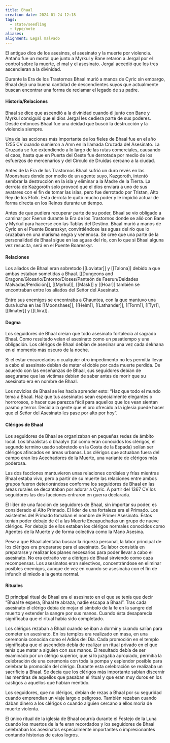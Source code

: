 ```yaml
---
title: Bhaal
creation date: 2024-01-24 12:18
tags:
  - state/seedling
  - type/note
aliases: 
alignment: Legal malvado
---
```

El antiguo dios de los asesinos, el asesinato y la muerte por violencia. Antaño fue un mortal que junto a Myrkul y Bane retaron a Jergal por el control sobre la muerte, el mal y el asesinato. Jergal accedió que los tres ascendieran a la divinidad.

Durante la Era de los Trastornos Bhaal murió a manos de Cyric sin embargo, Bhaal dejó una buena cantidad de descendientes suyos que actualmente buscan encontrar una forma de reclamar el legado de su padre.

#### Historia/Relaciones

Bhaal se dice que ascendió a la divinidad cuando él junto con Bane y Myrkul consiguió que el dios Jergal les cediera parte de sus poderes. Desde entonces Bhaal fue una deidad que buscó la destrucción y la violencia siempre.

Una de las acciones más importante de los fieles de Bhaal fue en el año 1255 CV cuando sumieron a Amn en la llamada Cruzada del Asesinato. La Cruzada se fue extendiendo a lo largo de las rutas comerciales, causando el caos, hasta que en Puerta del Oeste fue derrotada por medio de los esfuerzos de mercenarios y del Círculo de Druidas cercano a la ciudad.

Antes de la Era de los Trastornos Bhaal sufrió un duro revés en las Moonshaes donde por medio de un agente suyo, Kazgoroth, intentó sembrar la destrucción en la isla y eliminar a la Madre de la Tierra. La derrota de Kazgoroth solo provocó que el dios enviará a uno de sus avatares con el fin de tomar las islas, pero fue derrotado por Tristan, Alto Rey de los Ffolk. Esta derrota le quitó mucho poder y le impidió actuar de forma directa en los Reinos durante un tiempo.

Antes de que pudiera recuperar parte de su poder, Bhaal se vio obligado a caminar por Faerun durante la Era de los Trastornos donde se alió con Bane y Myrkul para hacerse con las Tablas del Destino. Bhaal murió a manos de Cyric en el Puente Boareskyr, convirtiéndose las aguas del río que lo cruzaban en una marisma negra y venenosa. Se cree que una parte de la personalidad de Bhaal sigue en las aguas del río, con lo que si Bhaal alguna vez resucita, será en el Puente Boareskyr.

#### Relaciones

Los aliados de Bhaal eran sobretodo [[Loviatar]] y [[Talona]] debido a que ambas estaban sometidas a Bhaal. [[Dungeons and Dragons/Glosario/Entorno/Dioses/Panteón de Faerun/Deidades Malvadas/Perdición]], [[Myrkul]], [[Mask]] y [[Hoar]] también se encontraban entre los aliados del Señor del Asesinato.

Entre sus enemigos se encontraba a Chauntea, con la que mantuvo una dura lucha en las [[Moonshaes]], [[Helm]], [[Lathander]], [[Torm]], [[Tyr]], [[Ilmater]] y [[Lliira]].

#### Dogma

Los seguidores de Bhaal creían que todo asesinato fortalecía al sagrado Bhaal. Como resultado veían el asesinato como un pasatiempo y una obligación. Los clérigos de Bhaal debían de asesinar una vez cada dekhana en el momento más oscuro de la noche.

Si el estar encarcelados o cualquier otro impedimento no les permitía llevar a cabo el asesinato debían de matar el doble por cada muerte perdida. De acuerdo con las enseñanzas de Bhaal, sus seguidores debían de asegurarse que las victimas debían de saber antes de morir que su asesinato era en nombre de Bhaal.

Los novicios de Bhaal se les hacía aprender esto: “Haz que todo el mundo tema a Bhaal. Haz que tus asesinatos sean especialmente elegantes o horrorosos, o hacer que parezca fácil para aquellos que los vean sientan pasmo y terror. Decid a la gente que el oro ofrecido a la iglesia puede hacer que el Señor del Asesinato les pase por alto por hoy”.

#### Clérigos de Bhaal

Los seguidores de Bhaal se organizaban en pequeñas redes de ámbito local. Los bhaalistas o bhaalyn (tal como eran conocidos los clérigos, el segundo termino usado sobretodo en la Costa de la Espada) solían ser clérigos afincados en áreas urbanas. Los clérigos que actuaban fuera del campo eran los Acechadores de la Muerte, una variante de clérigos más poderosa.

Las dos facciones mantuvieron unas relaciones cordiales y frías mientras Bhaal estaba vivo, pero a partir de su muerte las relaciones entre ambos grupos fueron deteriorándose conforme los seguidores de Bhaal en las áreas rurales se decantaban por adorar a Cyric. A partir del 1367 CV los seguidores las dos facciones entraron en guerra declarada.

El líder de una facción de seguidores de Bhaal, sin importar su poder, es considerado el Alto Primado. El líder de una fortaleza era el Primado. Los asistentes del Primado tomaban el nombre de Primer Asesinato. Éstos tenían poder debajo de él a las Muerte Encapuchadas un grupo de nueve clérigos. Por debajo de ellos estaban los clérigos normales conocidos como Agentes de la Muerte y de forma colectiva como la Mano Asesina.

Pese a que Bhaal alentaba buscar la riqueza personal, la labor principal de los clérigos era prepararse para el asesinato. Su labor consistía en prepararse y realizar los planes necesarios para poder llevar a cabo el asesinato. No era extraño ver a clérigos de Bhaal sirviendo como caza recompensas. Los asesinatos eran selectivos, concentrándose en eliminar posibles enemigos, aunque de vez en cuando se asesinaba con el fin de infundir el miedo a la gente normal.

#### Rituales

El principal ritual de Bhaal era el asesinato en el que se tenía que decir “Bhaal te espera, Bhaal te abraza, nadie escapa a Bhaal”. Tras cada asesinato el clérigo debía de mojar el símbolo de la fe en la sangre del muerto y extender la sangre por sus manos. Cuando ésta desaparecía significaba que el ritual había sido completado.

Los clérigos rezaban a Bhaal cuando se iban a dormir y cuando salían para cometer un asesinato. En los templos era realizado en masa, en una ceremonia conocida como el Adiós del Día. Cada promoción en el templo significaba que el ascendido debía de realizar un ritual privado en el que tenía que matar a alguien con sus manos. El resultado debía de ser examinado por un clérigo superior, que si lo juzgaba apropiado, permitía la celebración de una ceremonia con toda la pompa y esplendor posible para celebrar la promoción del clérigo. Durante esta celebración se realizaba un sacrificio a Bhaal. Se decía que los clérigos más importante sabían discernir las mentiras de aquellos que pasaban el ritual y que eran muy duros en los castigos a aquellos que habían mentido.

Los seguidores, que no clérigos, debían de rezas a Bhaal por su seguridad cuando emprendían un viaje largo o peligroso. También rezaban cuando daban dinero a los clérigos o cuando alguien cercano a ellos moría de muerte violenta.

El único ritual de la iglesia de Bhaal ocurría durante el Festejo de la Luna cuando los muertos de la fe eran recordados y los seguidores de Bhaal celebraban los asesinatos especialmente importantes o impresionantes contando historias de estos logros.